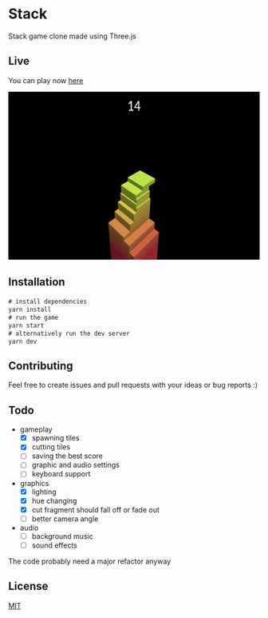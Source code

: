 # Stack
Stack game clone made using Three.js

## Live
You can play now [here](https://santa512.github.io/stack-master)

![gameplay gif](./screenshots/game.gif)

## Installation
```
# install dependencies
yarn install
# run the game
yarn start
# alternatively run the dev server
yarn dev
```

## Contributing
Feel free to create issues and pull requests with your ideas or bug reports :)

## Todo
- gameplay
  - [x] spawning tiles
  - [x] cutting tiles
  - [ ] saving the best score
  - [ ] graphic and audio settings
  - [ ] keyboard support
- graphics
  - [x] lighting
  - [x] hue changing
  - [x] cut fragment should fall off or fade out
  - [ ] better camera angle
- audio
  - [ ] background music
  - [ ] sound effects

The code probably need a major refactor anyway

## License
[MIT](./LICENSE)
